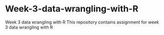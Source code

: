 # Week-3-data-wrangling-with-R
Week 3 data wrangling with R
This repository contains assignment for week 3 data wrangling with R
